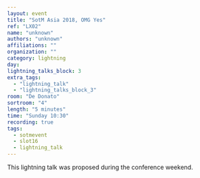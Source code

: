 ```yaml
---
layout: event
title: "SotM Asia 2018, OMG Yes"
ref: "LX02"
name: "unknown"
authors: "unknown"
affiliations: ""
organization: ""
category: lightning
day: 
lightning_talks_block: 3
extra_tags:
  - "lightning_talk"
  - "lightning_talks_block_3"
room: "De Donato"
sortroom: "4"
length: "5 minutes"
time: "Sunday 10:30"
recording: true
tags:
  - sotmevent
  - slot16
  - lightning_talk
---
```

This lightning talk was proposed during the conference weekend.